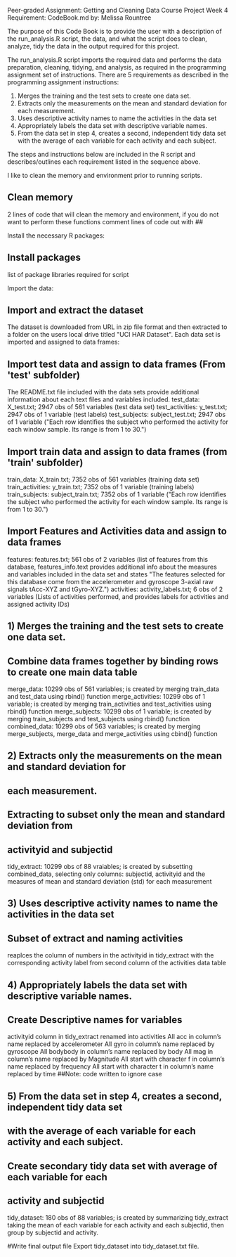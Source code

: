 Peer-graded Assignment: Getting and Cleaning Data Course Project Week 4
Requirement: CodeBook.md
by: Melissa Rountree

The purpose of this Code Book is to provide the user with a description of the run_analysis.R script, the data, and what the script does to clean, analyze, tidy the data in the output required for this project.

The run_analysis.R script imports the required data and performs the data preparation, cleaning, tidying, and analysis, as required in the programming assignment set of instructions. 
There are 5 requirements as described in the programming assignment instructions:
1) Merges the training and the test sets to create one data set.
2) Extracts only the measurements on the mean and standard deviation for each measurement.
3) Uses descriptive activity names to name the activities in the data set
4) Appropriately labels the data set with descriptive variable names.
5) From the data set in step 4, creates a second, independent tidy data set with the average of each variable for each activity and each subject.

The steps and instructions below are included in the R script and describes/outlines each requirement listed in the sequence above.

I like to clean the memory and environment prior to running scripts.
## Clean memory
2 lines of code that will clean the memory and environment, if you do not want to perform these functions comment lines of code out with ##

Install the necessary R packages:
## Install packages
list of package libraries required for script

Import the data:
## Import and extract the dataset
The dataset is downloaded from URL in zip file format and then extracted to a folder on the users local drive titled "UCI HAR Dataset".
Each data set is imported and assigned to data frames:
## Import test data and assign to data frames (From 'test' subfolder)
The README.txt file included with the data sets provide additional information about each text files and variables included.
test_data: X_test.txt; 2947 obs of 561 variables (test data set)
test_activities: y_test.txt; 2947 obs of 1 variable (test labels)
test_subjects: subject_test.txt; 2947 obs of 1 variable ("Each row identifies the subject who performed the activity for each window sample. Its range is from 1 to 30.")
## Import train data and assign to data frames (from 'train' subfolder)
train_data: X_train.txt; 7352 obs of 561 variables (training data set)
train_activities: y_train.txt; 7352 obs of 1 variable (training labels)
train_subjects: subject_train.txt; 7352 obs of 1 variable ("Each row identifies the subject who performed the activity for each window sample. Its range is from 1 to 30.")
## Import Features and Activities data and assign to data frames
features: features.txt; 561 obs of 2 variables (list of features from this database,
features_info.text provides additional info about the measures and variables included in the data set and states "The features selected for this database come from the accelerometer and gyroscope 3-axial raw signals tAcc-XYZ and tGyro-XYZ.")
activities: activity_labels.txt; 6 obs of 2 variables (Lists of activities performed,
and provides labels for activities and assigned activity IDs)

## 1) Merges the training and the test sets to create one data set.
## Combine data frames together by binding rows to create one main data table
merge_data: 10299 obs of 561 variables; is created by merging train_data and test_data using rbind() function
merge_activities: 10299 obs of 1 variable; is created by merging train_activities and test_activities using rbind() function
merge_subjects: 10299 obs of 1 variable; is created by merging train_subjects and test_subjects using rbind() function
combined_data: 10299 obs of 563 variables; is created by merging merge_subjects, merge_data and merge_activities using cbind() function

## 2) Extracts only the measurements on the mean and standard deviation for 
## each measurement.
## Extracting to subset only the mean and standard deviation from
## activityid and subjectid
tidy_extract: 10299 obs of 88 vraiables; is created by subsetting combined_data, selecting only columns: subjectid, activityid and the measures of mean and standard deviation (std) for each measurement

## 3) Uses descriptive activity names to name the activities in the data set
## Subset of extract and naming activities
reaplces the column of numbers in the activityid in tidy_extract with the corresponding activity label from second column of the activities data table

## 4) Appropriately labels the data set with descriptive variable names.
## Create Descriptive names for variables 
activityid column in tidy_extract renamed into activities
All acc in column’s name replaced by accelerometer
All gyro in column’s name replaced by gyroscope
All bodybody in column’s name replaced by body
All mag in column’s name replaced by Magnitude
All start with character f in column’s name replaced by frequency
All start with character t in column’s name replaced by time
##Note: code written to ignore case

## 5) From the data set in step 4, creates a second, independent tidy data set 
## with the average of each variable for each activity and each subject.
## Create secondary tidy data set with average of each variable for each 
## activity and subjectid
tidy_dataset: 180 obs of 88 variables; is created by summarizing tidy_extract taking the mean of each variable for each activity and each subjectid, then group by subjectid and activity.

#Write final output file
Export tidy_dataset into tidy_dataset.txt file.